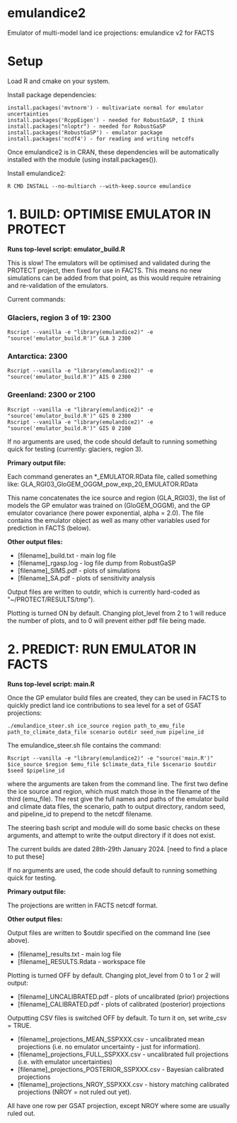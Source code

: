 # emulandice2
Emulator of multi-model land ice projections: emulandice v2 for FACTS

# Setup

Load R and cmake on your system.

Install package dependencies:

```
install.packages('mvtnorm') - multivariate normal for emulator uncertainties
install.packages('RcppEigen') - needed for RobustGaSP, I think
install.packages("nloptr") - needed for RobustGaSP
install.packages('RobustGaSP') - emulator package
install.packages('ncdf4') - for reading and writing netcdfs
```

Once emulandice2 is in CRAN, these dependencies will be automatically installed with the module (using install.packages()).


Install emulandice2:

`R CMD INSTALL --no-multiarch --with-keep.source emulandice`



# 1. BUILD: OPTIMISE EMULATOR IN PROTECT 

**Runs top-level script: emulator_build.R** 

This is slow! The emulators will be optimised and validated during the PROTECT project, then fixed for use in FACTS. This means no new simulations can be added from that point, as this would require retraining and re-validation of the emulators.

Current commands:

### Glaciers, region 3 of 19: 2300 

`Rscript --vanilla -e "library(emulandice2)" -e "source('emulator_build.R')" GLA 3 2300`

### Antarctica: 2300 

`Rscript --vanilla -e "library(emulandice2)" -e "source('emulator_build.R')" AIS 0 2300`

### Greenland: 2300 or 2100

```
Rscript --vanilla -e "library(emulandice2)" -e "source('emulator_build.R')" GIS 0 2300
Rscript --vanilla -e "library(emulandice2)" -e "source('emulator_build.R')" GIS 0 2100
```

If no arguments are used, the code should default to running something quick for testing (currently: glaciers, region 3).

**Primary output file:**

Each command generates an *_EMULATOR.RData file, called something like:
GLA_RGI03_GloGEM_OGGM_pow_exp_20_EMULATOR.RData

This name concatenates the ice source and region (GLA_RGI03), the list of models the GP emulator was trained on (GloGEM_OGGM), and the GP emulator covariance (here power exponential, alpha = 2.0). The file contains the emulator object as well as many other variables used for prediction in FACTS (below).


**Other output files:**

* [filename]_build.txt - main log file 
* [filename]_rgasp.log - log file dump from RobustGaSP
* [filename]_SIMS.pdf - plots of simulations
* [filename]_SA.pdf - plots of sensitivity analysis

Output files are written to outdir, which is currently hard-coded as "~/PROTECT/RESULTS/tmp"). 

Plotting is turned ON by default. Changing plot_level from 2 to 1 will reduce the number of plots, and to 0 will prevent either pdf file being made.


# 2. PREDICT: RUN EMULATOR IN FACTS 

**Runs top-level script: main.R**

Once the GP emulator build files are created, they can be used in FACTS to quickly predict land ice contributions to sea level for a set of GSAT projections:

`./emulandice_steer.sh ice_source region path_to_emu_file path_to_climate_data_file scenario outdir seed_num pipeline_id`

The emulandice_steer.sh file contains the command:

`Rscript --vanilla -e "library(emulandice2)" -e "source('main.R')" $ice_source $region $emu_file $climate_data_file $scenario $outdir $seed $pipeline_id`

where the arguments are taken from the command line. The first two define the ice source and region, 
which must match those in the filename of the third (emu_file). The rest give the full names and paths of the emulator build and climate data files, the scenario, path to output directory, random seed, and pipeline_id to prepend to the netcdf filename. 

The steering bash script and module will do some basic checks on these arguments, and attempt to write the output directory if it does not exist.

The current builds are dated 28th-29th January 2024. [need to find a place to put these]

If no arguments are used, the code should default to running something quick for testing.

**Primary output file:**

The projections are written in FACTS netcdf format.

**Other output files:**

Output files are written to $outdir specified on the command line (see above).

* [filename]_results.txt - main log file 
* [filename]_RESULTS.Rdata - workspace file

Plotting is turned OFF by default. Changing plot_level from 0 to 1 or 2 will output:

* [filename]_UNCALIBRATED.pdf - plots of uncalibrated (prior) projections
* [filename]_CALIBRATED.pdf - plots of calibrated (posterior) projections

Outputting CSV files is switched OFF by default. To turn it on, set write_csv = TRUE.

* [filename]_projections_MEAN_SSPXXX.csv - uncalibrated mean projections (i.e. no emulator uncertainty - just for information).
* [filename]_projections_FULL_SSPXXX.csv - uncalibrated full projections (i.e. with emulator uncertainties)
* [filename]_projections_POSTERIOR_SSPXXX.csv - Bayesian calibrated projections 
* [filename]_projections_NROY_SSPXXX.csv - history matching calibrated projections (NROY = not ruled out yet). 

All have one row per GSAT projection, except NROY where some are usually ruled out.


